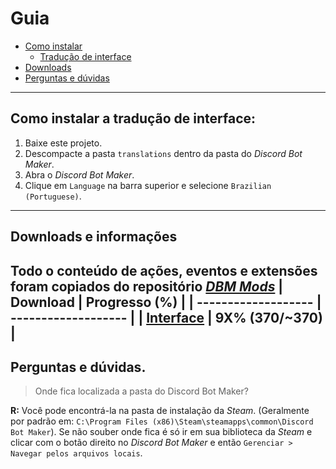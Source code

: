 # Guia
- [Como instalar](#como-instalar-a-tradução-de-interface)
  - [Tradução de interface](#como-instalar-a-tradução-de-interface)
- [Downloads](#downloads-e-informações)
- [Perguntas e dúvidas](#perguntas-e-dúvidas)
** **
## Como instalar a tradução de interface:
1. Baixe este projeto.
2. Descompacte a pasta `translations` dentro da pasta do _Discord Bot Maker_.
3. Abra o _Discord Bot Maker_.
4. Clique em `Language` na barra superior e selecione `Brazilian (Portuguese)`.
---
## Downloads e informações
Todo o conteúdo de ações, eventos e extensões foram copiados do repositório [_DBM Mods_](https://github.com/dbm-network/mods)
|       Download      |  Progresso (%)  |
| ------------------- | ------------------- |
| [Interface](https://minhaskamal.github.io/DownGit/#/home?url=https://github.com/t0piy/DBM_pt-br/tree/main/translations) | 9X% (370/~370) |
---
## Perguntas e dúvidas.
> Onde fica localizada a pasta do Discord Bot Maker?  

**R:** Você pode encontrá-la na pasta de instalação da _Steam_. (Geralmente por padrão em: `C:\Program Files (x86)\Steam\steamapps\common\Discord Bot Maker`). Se não souber onde fica é só ir em sua biblioteca da _Steam_ e clicar com o botão direito no _Discord Bot Maker_ e então `Gerenciar > Navegar pelos arquivos locais`.
